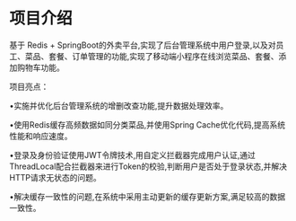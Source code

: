 # 项目介绍

基于 Redis + SpringBoot的外卖平台,实现了后台管理系统中用户登录,以及对员工、菜品、套餐、订单管理的功能,实现了移动端小程序在线浏览菜品、套餐、添加购物车功能。

项目亮点：

•实施并优化后台管理系统的增删改查功能,提升数据处理效率。

•使用Redis缓存高频数据如同分类菜品,并使用Spring Cache优化代码,提高系统性能和响应速度。

•登录及身份验证使用JWT令牌技术,用自定义拦截器完成用户认证,通过ThreadLocal配合拦截器来进行Token的校验,判断用户是否处于登录状态,并解决HTTP请求无状态的问题。

•解决缓存一致性的问题,在系统中采用主动更新的缓存更新方案,满足较高的数据一致性。

